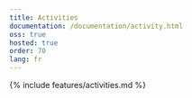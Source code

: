 ```yaml
---
title: Activities
documentation: /documentation/activity.html
oss: true
hosted: true
order: 70
lang: fr
---
```


{% include features/activities.md %}
